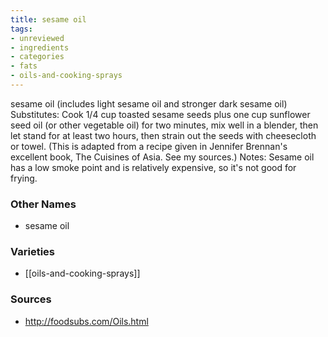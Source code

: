 ```yaml
---
title: sesame oil
tags:
- unreviewed
- ingredients
- categories
- fats
- oils-and-cooking-sprays
---
```

sesame oil (includes light sesame oil and stronger dark sesame oil) Substitutes: Cook 1/4 cup toasted sesame seeds plus one cup sunflower seed oil (or other vegetable oil) for two minutes, mix well in a blender, then let stand for at least two hours, then strain out the seeds with cheesecloth or towel. (This is adapted from a recipe given in Jennifer Brennan's excellent book, The Cuisines of Asia. See my sources.) Notes: Sesame oil has a low smoke point and is relatively expensive, so it's not good for frying.

### Other Names

* sesame oil

### Varieties

* [[oils-and-cooking-sprays]]

### Sources
* http://foodsubs.com/Oils.html
